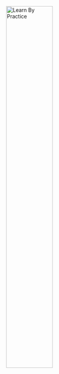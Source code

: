 <a href = "https://docs.rs/learnpra">
<img
    width = "50%" height = "auto"
    src = "https://img.shields.io/badge/Learn-By_Practice-1949a1"
    alt = "Learn By Practice"/>
</a>
